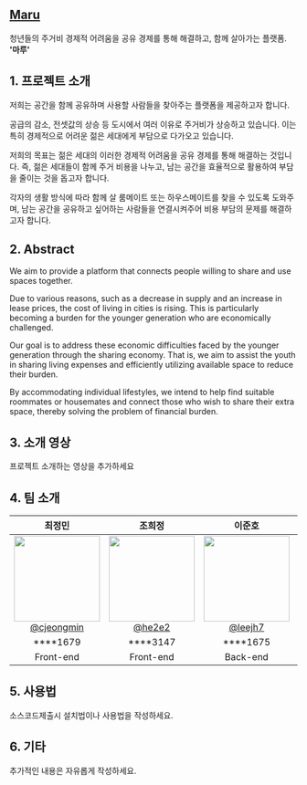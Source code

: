 ## [Maru]()

청년들의 주거비 경제적 어려움을 공유 경제를 통해 해결하고, 함께 살아가는 플랫폼. **'마루'**

## 1. 프로젝트 소개

저희는 공간을 함께 공유하며 사용할 사람들을 찾아주는 플랫폼을 제공하고자 합니다.

공급의 감소, 전셋값의 상승 등 도시에서 여러 이유로 주거비가 상승하고 있습니다. 이는 특히 경제적으로 어려운 젊은 세대에게 부담으로 다가오고 있습니다.

저희의 목표는 젊은 세대의 이러한 경제적 어려움을 공유 경제를 통해 해결하는 것입니다. 즉, 젊은 세대들이 함께 주거 비용을 나누고, 남는 공간을 효율적으로 활용하여 부담을 줄이는 것을 돕고자 합니다.

각자의 생활 방식에 따라 함께 살 룸메이트 또는 하우스메이트를 찾을 수 있도록 도와주며, 남는 공간을 공유하고 싶어하는 사람들을 연결시켜주어 비용 부담의 문제를 해결하고자 합니다.

## 2. Abstract

We aim to provide a platform that connects people willing to share and use spaces together.

Due to various reasons, such as a decrease in supply and an increase in lease prices, the cost of living in cities is rising. This is particularly becoming a burden for the younger generation who are economically challenged.

Our goal is to address these economic difficulties faced by the younger generation through the sharing economy. That is, we aim to assist the youth in sharing living expenses and efficiently utilizing available space to reduce their burden.

By accommodating individual lifestyles, we intend to help find suitable roommates or housemates and connect those who wish to share their extra space, thereby solving the problem of financial burden.

## 3. 소개 영상

프로젝트 소개하는 영상을 추가하세요

## 4. 팀 소개

|                                                              **최정민**                                                              |                                                          **조희정**                                                          |                                                           **이준호**                                                           |                                                                **정연수**                                                                |
|:--------------------------------------------------------------------------------------------------------------------------------------:|:------------------------------------------------------------------------------------------------------------------------------:|:--------------------------------------------------------------------------------------------------------------------------------:|:------------------------------------------------------------------------------------------------------------------------------------------:|
| [<img src="https://avatars.githubusercontent.com/u/55117867?v=4" height=150 width=150> <br/> @cjeongmin](https://github.com/cjeongmin) | [<img src="https://avatars.githubusercontent.com/u/66050038?v=4" height=150 width=150> <br/> @he2e2](https://github.com/he2e2) | [<img src="https://avatars.githubusercontent.com/u/39540595?v=4" height=150 width=150> <br/> @leejh7](https://github.com/leejh7) | [<img src="https://avatars.githubusercontent.com/u/52970725?v=4" height=150 width=150> <br/> @cheesecrust](https://github.com/cheesecrust) |
|****1679|****3147|****1675|****1665|
|Front-end|Front-end|Back-end|Back-end|

## 5. 사용법

소스코드제출시 설치법이나 사용법을 작성하세요.

## 6. 기타

추가적인 내용은 자유롭게 작성하세요.


